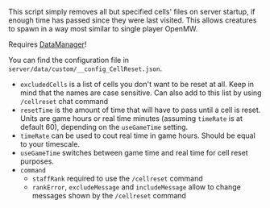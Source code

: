 This script simply removes all but specified cells' files on server startup, if enough time has passed since they were last visited. This allows creatures to spawn in a way most similar to single player OpenMW.

Requires [DataManager](https://github.com/tes3mp-scripts/DataManager)!

You can find the configuration file in `server/data/custom/__config_CellReset.json`.
* `excludedCells` is a list of cells you don't want to be reset at all. Keep in mind that the names are case sensitive. Can also add to this list by using `/cellreset` chat command
* `resetTime` is the amount of time that will have to pass until a cell is reset. Units are game hours or real time minutes (assuming `timeRate` is at default 60), depending on the `useGameTime` setting.
* `timeRate` can be used to cout real time in game hours. Should be equal to your timescale.
* `useGameTime` switches between game time and real time for cell reset purposes.
* `command`
    * `staffRank` required to use the `/cellreset` command
    * `rankError`, `excludeMessage` and `includeMessage` allow to change messages shown by the `/cellreset` command